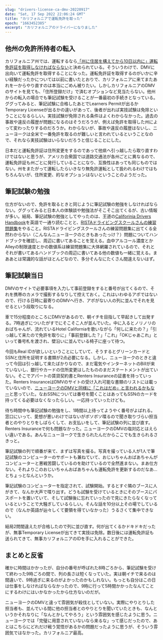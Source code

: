 ```yaml
---
slug: "drivers-license-ca-dmv-20220917"
date: "Sat, 17 Sep 2022 22:06:24 GMT"
title: "カリフォルニアで運転免許を取った"
epoch: "1663452385"
excerpt: "カリフォルニアのドライバーになりました"
---
```


## 他州の免許所持者の転入

カリフォルニア州では、運転するなら[「州に住居を構えてから10日以内に」運転免許証を取得しなければならない](https://www.dmv.ca.gov/portal/driver-education-and-safety/special-interest-driver-guides/new-to-california/)と決められている。そういうわけで、DMVに出向いて運転免許を取得することになった。運転免許証を取得するのがいかに辛い経験だったかについては以前に書いたとおりで、カリフォルニアに来てまたあれを一からやり直すのは本当にごめん被りたい。しかしカリフォルニアのDMVのサイトを見ても、「住所登録だけ」で済むオプションなど見当たらない。他州からの転入の場合でも筆記試験を受けることが一番最初の手続きとなっている。ググってみると、筆記試験に合格したあとでLearners Permitが出るかTemporary Licenseが出るかの違いがあって、後者が出れば実技試験は免除ということになるらしい。実技試験が免除される条件はよくわからなかった。過去の事故や違反の履歴が問題になるのはそうだろうが、例えば免許を取得した州によって変わったりするのだろうか。わからないが、事故や違反の履歴はないし、ニューヨークは全米で一番免許を取るのが難しいと言われているということなので、それなら実技試験はいらないだろうと信じることにした。

日本だと運転免許証は住所変更をするのであって他県へ引っ越したら取り直すわけではないと思うが、アメリカ合衆国では道路交通法が各州ごとに異なるので、運転免許証も州ごとに発行していることになり、互換性はあっても同じものではない。州をまたがって運転したらいきなり無免許運転として扱われるわけではもちろんないが、住所変更、的なオプションはないということのようだった。

## 筆記試験の勉強

仕方がないので、免許を取るときと同じように筆記試験の勉強をしなければならない。ググってみると日本人の体験談や勉強法がそこそこ出てくるが、古い情報が多い。結局、筆記試験の勉強としてやったのは、王道の[Califorinia Drivers Handbook](https://www.dmv.ca.gov/portal/file/california-driver-handbook-pdf/)を英語で一通り読むことと、[RISTAドライビングスクールさんの練習問題集](https://ristadrivingschool.com/practicetest/)をやること。RISTAドライビングスクールさんの練習問題集に出てくる全然わからない（こんなんニューヨークのときもあったっけ？）問題についてハンドブックを確認し、周辺に書いてあることを覚える。血中アルコール濃度とかAlleyの制限速度とかの数値系は練習問題集に大体網羅されているので、それとそれが書いてあるハンドブックの周辺に書いてある他の数値も一緒に覚える。まああとは常識的な話がほとんどなので、多分そんなにたくさん間違えないはず。

## 筆記試験当日

DMVのサイトで必要事項を入力して事前登録をすると番号が出てくるので、それを携帯のカメラで撮影するなりして控えておく。これはいわゆるアポではないので、行ける日時に最寄りのDMVへ行き、アポがない人の列に並んでそれを見せるという段取りになる。

車で15分程度のところにDMVがあるので、朝イチを目指して早起きして出発する。7時過ぎについたがすでにそこそこ人が並んでいた。中に入るとノリノリのおばちゃんが、流れているHotel Californiaを歌いながら「何しに来たの？」「引っ越して来たので免許を取りに」「事前登録した？」「これ」「OKじゃあこれ」といって番号札を渡され、壁沿いに並んでいる椅子に座って待つ。

今回もReal IDが欲しいということにしていて、そうするとグリーンカードとSSNと住所を証明する書類が2点必要になる。しかし、ニューヨークのときと違って今回は引っ越して来たばかりなので、まだ電気やインターネットのBillが来ていないし、銀行やカードの住所変更はしたもののまだステートメントが出ていない。そこでアパートの賃貸契約書とRenters Insuranceの証書を持っていった。Renters InsuranceはDMVのサイトの受け入れ可能な書類のリストには載っていないので、[ニューヨークのDMVと同様に「これはだめ」と言われるかもなー](/blog/2020-01-11_--------------45d1865c8b3a/)と思っていた。なおSSNについては番号を聞くことはあってもSSNのカードを持ってくる必要はなくなったらしい。一応持っていったけども。

待ち時間中も筆記試験の勉強をし、1時間以上待ってようやく番号がよばれる。窓口にいって、愛想が悪いわけではないがボソボソ喋るので聞き取りづらい担当者とのやりとりをしばらくして、お支払いをして、筆記試験の列に並び直す。Renters Insuranceで何も問題なかった。ニューヨークのDMVの塩対応とはえらい違いである。あんなニューヨークで生きられたんだからここでも生きられるさきっと。

筆記試験の列で順番が来て、まずは写真を撮る。写真を撮っている人が1人で筆記試験のコンピューターのサポートも兼ねていて、おじいちゃんおばあちゃんがコンピューターと悪戦苦闘しているのを助けているので全然進まない。まあ仕方ない。それよりこのおじいちゃんおばあちゃんも運転免許を更新するのだなあ...とちょっとなんというか。

筆記試験のコンピューターを指定されて、試験開始。するとすぐ隣のブースに人がきて、なんか大声で喋り出す。どうも試験を受けているときにそのブースにパスポートを置いていて、そして試験後に忘れていったので見にきたらなくなっているということで大騒ぎしているらしい。そんな話を10分以上その場でしているので（なんか英語が辿々しくて要領を得ていなかった）うるさくて集中できない。

結局2問間違えたが合格したので列に並び直す。何が出てくるかドキドキだったが、無事Temporary Licenseが出てきて実技は免除。数日後には運転免許証も送られてきて、無事カリフォルニアのIDを手に入れることができた。

## まとめと反省

確かに時間はかかったが、自分の番号が呼ばれた8時ごろから、筆記試験を受けて終わった9時ごろの間で、列の長さは短くなっていた。実は朝イチで来るのは間違いで、9時過ぎに来るのがよかったのかもしれない。もっとも自分はこの日は仕事をしなければならなかったので、9時に行って5時間かかったなんてことにするわけにはいかなかったから仕方ないのだが。

ニューヨークのDMVと違って雰囲気が殺伐としていない。実際にやりとりした担当者も、並んでいる間に他の担当者とのやりとりを聞いていたときも、なんというかそれなりに「なんとかしてやろう」という雰囲気を感じたように思う。ニューヨークでは「完璧に用意されていないなら来るな」って感じだったので、あとはこちらにどれだけ戦う覚悟があるかの問題だったように思うが、そういう雰囲気ではなかった。カリフォルニア最高。